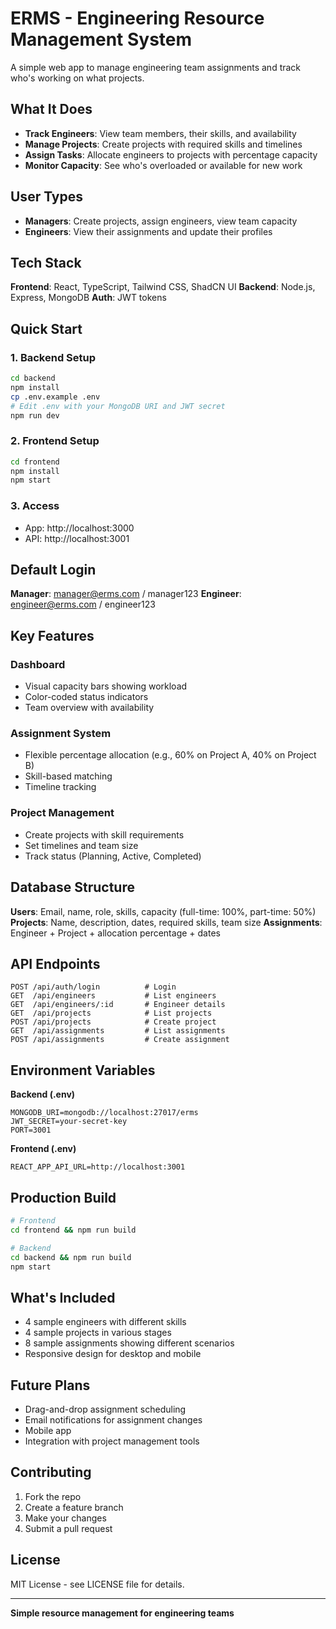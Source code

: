 # ERMS - Engineering Resource Management System

A simple web app to manage engineering team assignments and track who's working on what projects.

## What It Does

- **Track Engineers**: View team members, their skills, and availability
- **Manage Projects**: Create projects with required skills and timelines
- **Assign Tasks**: Allocate engineers to projects with percentage capacity
- **Monitor Capacity**: See who's overloaded or available for new work

## User Types

- **Managers**: Create projects, assign engineers, view team capacity
- **Engineers**: View their assignments and update their profiles

## Tech Stack

**Frontend**: React, TypeScript, Tailwind CSS, ShadCN UI
**Backend**: Node.js, Express, MongoDB
**Auth**: JWT tokens

## Quick Start

### 1. Backend Setup

```bash
cd backend
npm install
cp .env.example .env
# Edit .env with your MongoDB URI and JWT secret
npm run dev
```

### 2. Frontend Setup

```bash
cd frontend
npm install
npm start
```

### 3. Access

- App: http://localhost:3000
- API: http://localhost:3001

## Default Login

**Manager**: manager@erms.com / manager123
**Engineer**: engineer@erms.com / engineer123

## Key Features

### Dashboard

- Visual capacity bars showing workload
- Color-coded status indicators
- Team overview with availability

### Assignment System

- Flexible percentage allocation (e.g., 60% on Project A, 40% on Project B)
- Skill-based matching
- Timeline tracking

### Project Management

- Create projects with skill requirements
- Set timelines and team size
- Track status (Planning, Active, Completed)

## Database Structure

**Users**: Email, name, role, skills, capacity (full-time: 100%, part-time: 50%)
**Projects**: Name, description, dates, required skills, team size
**Assignments**: Engineer + Project + allocation percentage + dates

## API Endpoints

```
POST /api/auth/login          # Login
GET  /api/engineers           # List engineers
GET  /api/engineers/:id       # Engineer details
GET  /api/projects            # List projects
POST /api/projects            # Create project
GET  /api/assignments         # List assignments
POST /api/assignments         # Create assignment
```

## Environment Variables

**Backend (.env)**

```
MONGODB_URI=mongodb://localhost:27017/erms
JWT_SECRET=your-secret-key
PORT=3001
```

**Frontend (.env)**

```
REACT_APP_API_URL=http://localhost:3001
```

## Production Build

```bash
# Frontend
cd frontend && npm run build

# Backend
cd backend && npm run build
npm start
```

## What's Included

- 4 sample engineers with different skills
- 4 sample projects in various stages
- 8 sample assignments showing different scenarios
- Responsive design for desktop and mobile

## Future Plans

- Drag-and-drop assignment scheduling
- Email notifications for assignment changes
- Mobile app
- Integration with project management tools

## Contributing

1. Fork the repo
2. Create a feature branch
3. Make your changes
4. Submit a pull request

## License

MIT License - see LICENSE file for details.

---

**Simple resource management for engineering teams**
